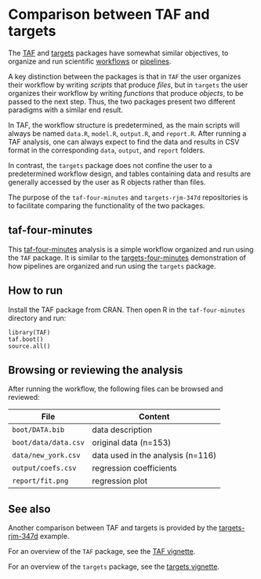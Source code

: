 # Comparison between TAF and targets

The [TAF](https://cran.r-project.org/package=TAF) and [targets](https://cran.r-project.org/package=targets) packages have somewhat similar objectives, to organize and run scientific [workflows](https://cran.r-project.org/web/views/ReproducibleResearch.html#project-workflows) or [pipelines](https://cran.r-project.org/web/views/ReproducibleResearch.html#pipeline-toolkits).

A key distinction between the packages is that in `TAF` the user organizes their workflow by writing *scripts* that produce *files*, but in `targets` the user organizes their workflow by writing *functions* that produce *objects*, to be passed to the next step. Thus, the two packages present two different paradigms with a similar end result.

In TAF, the workflow structure is predetermined, as the main scripts will always be named `data.R`, `model.R`, `output.R`, and `report.R`. After running a TAF analysis, one can always expect to find the data and results in CSV format in the corresponding `data`, `output`, and `report` folders.

In contrast, the `targets` package does not confine the user to a predetermined workflow design, and tables containing data and results are generally accessed by the user as R objects rather than files.

The purpose of the `taf-four-minutes` and `targets-rjm-347d` repositories is to facilitate comparing the functionality of the two packages.

## taf-four-minutes

This [taf-four-minutes](https://github.com/ices-taf-dev/taf-four-minutes) analysis is a simple workflow organized and run using the `TAF` package. It is similar to the [targets-four-minutes](https://github.com/wlandau/targets-four-minutes) demonstration of how pipelines are organized and run using the `targets` package.

## How to run

Install the TAF package from CRAN. Then open R in the `taf-four-minutes` directory and run:

```
library(TAF)
taf.boot()
source.all()
```

## Browsing or reviewing the analysis

After running the workflow, the following files can be browsed and reviewed:

File                 | Content
-------------------- | ---------------------------------
`boot/DATA.bib`      | data description
`boot/data/data.csv` | original data (n=153)
`data/new_york.csv`  | data used in the analysis (n=116)
`output/coefs.csv`   | regression coefficients
`report/fit.png`     | regression plot

## See also

Another comparison between TAF and targets is provided by the [targets-rjm-347d](https://github.com/ices-taf-dev/targets-rjm-347d) example.

For an overview of the `TAF` package, see the [TAF vignette](https://cran.r-project.org/web/packages/TAF/vignettes/TAF.html).

For an overview of the `targets` package, see the [targets vignette](https://cran.r-project.org/web/packages/targets/vignettes/overview.html).
